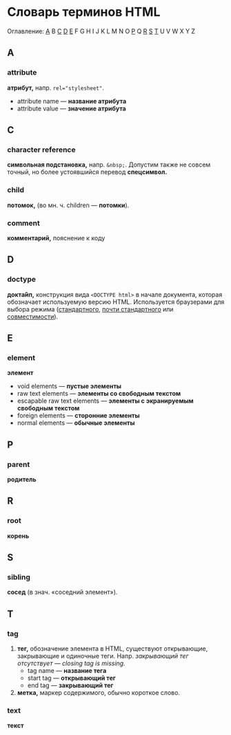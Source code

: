 # Словарь терминов HTML

Оглавление: [A](#a) B [C](#c) [D](#d) [E](#e) F G H I J K L M N O [P](#p) Q [R](#r) [S](#s) [T](#t) U V W X Y Z

## A

### attribute

**атрибут,** напр. `rel="stylesheet"`.

- attribute name — **название атрибута**
- attribute value — **значение атрибута**

## C

### character reference

**символьная подстановка,** напр. `&nbsp;`. Допустим также не совсем точный, но более устоявшийся перевод **спецсимвол.**

### child

**потомок,** (во мн. ч. children — **потомки**).

### comment

**комментарий,** пояснение к коду

## D

### doctype

**докта́йп,** конструкция вида `<DOCTYPE html>` в начале документа, которая обозначает используемую версию HTML. Используется браузерами для выбора режима ([стандартного](#standards-mode-standards-compliance-mode), [почти стандартного](#almost-standards-mode) или [совместимости](#quirks-mode)).

## E

### element

**элемент**

- void elements — **пустые элементы**
- raw text elements — **элементы со свободным текстом**
- escapable raw text elements — **элементы с экранируемым свободным текстом**
- foreign elements — **сторонние элементы**
- normal elements — **обычные элементы**

## P

### parent

**родитель**

## R

### root

**корень**

## S

### sibling

**сосед** (в знач. «соседний элемент»).

## T

### tag

1. **тег,** обозначение элемента в HTML, существуют открывающие, закрывающие и одиночные теги. Напр. _закрывающий тег отсутствует — closing tag is missing._
	- tag name — **название тега**
	- start tag — **открывающий тег**
	- end tag — **закрывающий тег**
2. **метка,** маркер содержимого, обычно короткое слово.

### text

**текст**
